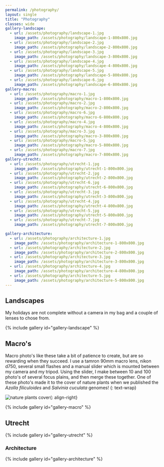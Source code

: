 ```yaml
---
permalink: /photography/
layout: single
title: "Photography"
classes: wide
gallery-landscape:
  - url: /assets/photography/landscape-1.jpg
    image_path: /assets/photography/landscape-1-800x800.jpg
  - url: /assets/photography/landscape-2.jpg
    image_path: /assets/photography/landscape-2-800x800.jpg
  - url: /assets/photography/landscape-3.jpg
    image_path: /assets/photography/landscape-3-800x800.jpg
  - url: /assets/photography/landscape-4.jpg
    image_path: /assets/photography/landscape-4-800x800.jpg
  - url: /assets/photography/landscape-5.jpg
    image_path: /assets/photography/landscape-5-800x800.jpg
  - url: /assets/photography/landscape-6.jpg
    image_path: /assets/photography/landscape-6-800x800.jpg
gallery-macro:
  - url: /assets/photography/macro-1.jpg
    image_path: /assets/photography/macro-1-800x800.jpg
  - url: /assets/photography/macro-2.jpg
    image_path: /assets/photography/macro-2-800x800.jpg
  - url: /assets/photography/macro-6.jpg
    image_path: /assets/photography/macro-6-800x800.jpg
  - url: /assets/photography/macro-4.jpg
    image_path: /assets/photography/macro-4-800x800.jpg
  - url: /assets/photography/macro-3.jpg
    image_path: /assets/photography/macro-3-800x800.jpg
  - url: /assets/photography/macro-5.jpg
    image_path: /assets/photography/macro-5-800x800.jpg
  - url: /assets/photography/macro-7.jpg
    image_path: /assets/photography/macro-7-800x800.jpg
gallery-utrecht:
  - url: /assets/photography/utrecht-1.jpg
    image_path: /assets/photography/utrecht-1-800x800.jpg
  - url: /assets/photography/utrecht-2.jpg
    image_path: /assets/photography/utrecht-2-800x800.jpg
  - url: /assets/photography/utrecht-6.jpg
    image_path: /assets/photography/utrecht-6-800x800.jpg
  - url: /assets/photography/utrecht-3.jpg
    image_path: /assets/photography/utrecht-3-800x800.jpg
  - url: /assets/photography/utrecht-4.jpg
    image_path: /assets/photography/utrecht-4-800x800.jpg
  - url: /assets/photography/utrecht-5.jpg
    image_path: /assets/photography/utrecht-5-800x800.jpg
  - url: /assets/photography/utrecht-7.jpg
    image_path: /assets/photography/utrecht-7-800x800.jpg

gallery-architecture:
  - url: /assets/photography/architecture-1.jpg
    image_path: /assets/photography/architecture-1-800x800.jpg
  - url: /assets/photography/architecture-2.jpg
    image_path: /assets/photography/architecture-2-800x800.jpg
  - url: /assets/photography/architecture-3.jpg
    image_path: /assets/photography/architecture-3-800x800.jpg
  - url: /assets/photography/architecture-4.jpg
    image_path: /assets/photography/architecture-4-800x800.jpg
  - url: /assets/photography/architecture-5.jpg
    image_path: /assets/photography/architecture-5-800x800.jpg
---
```


## Landscapes
My holidays are not complete without a camera in my bag and a couple of lenses to chose from.

{% include gallery id="gallery-landscape" %}

## Macro's
Macro photo's like these take a bit of patience to create, but are so rewarding when they succeed.
I use a tamron 90mm macro lens, nikon d750, several small flashes and a manual slider which is mounted between my camera and my tripod.
Using the slider, I make between 10 and 100 photo's of several focus plains, and then merge these together.
One of these photo's made it to the cover of nature plants when we published the _Azolla filiculoides_ and _Salvinia cuculata_ genomes!
{: text-wrap}

![nature plants cover](https://media.springernature.com/w200/springer-static/cover-hires/journal/41477/4/7){: align-right}

{% include gallery id="gallery-macro" %}

## Utrecht
{% include gallery id="gallery-utrecht"  %}

### Architecture
{% include gallery id="gallery-architecture"  %}

